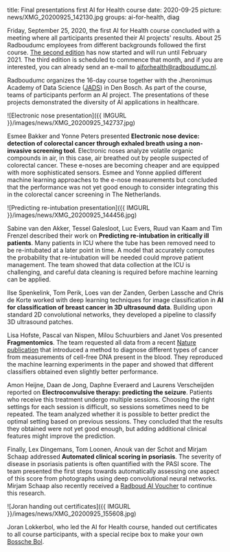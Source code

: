 title: Final presentations first AI for Health course
date: 2020-09-25
picture: news/XMG_20200925_142130.jpg
groups: ai-for-health, diag

Friday, September 25, 2020, the first AI for Health course concluded with a meeting where all participants presented their AI projects' results. About 25 Radboudumc employees from different backgrounds followed the first course. [The second edition](https://www.ai-for-health.nl/courses/) has now started and will run until February 2021. The third edition is scheduled to commence that month, and if you are interested, you can already send an e-mail to aiforhealth@radboudumc.nl.

Radboudumc organizes the 16-day course together with the Jheronimus Academy of Data Science ([JADS](https://www.jads.nl/)) in Den Bosch. As part of the course, teams of participants perform an AI project. The presentations of these projects demonstrated the diversity of AI applications in healthcare. 

![Electronic nose presentation]({{ IMGURL }}/images/news/XMG_20200925_142737.jpg)

Esmee Bakker and Yonne Peters presented **Electronic nose device: detection of colorectal cancer through exhaled breath using a non-invasive screening tool**. Electronic noses analyze volatile organic compounds in air, in this case, air breathed out by people suspected of colorectal cancer. These e-noses are becoming cheaper and are equipped with more sophisticated sensors. Esmee and Yonne applied different machine learning approaches to the e-nose measurements but concluded that the performance was not yet good enough to consider integrating this in the colorectal cancer screening in The Netherlands.  

![Predicting re-intubation presentation]({{ IMGURL }}/images/news/XMG_20200925_144456.jpg)

Sabine van den Akker, Tessel Galesloot, Luc Evers, Ruud van Kaam and Tim Frenzel described their work on **Predicting re-intubation in critically ill patients**. Many patients in ICU where the tube has been removed need to be re-intubated at a later point in time. A model that accurately computes the probability that re-intubation will be needed could mprove patient management. The team showed that data collection at the ICU is challenging, and careful data cleaning is required before machine learning can be applied. 

Ilse Spenkelink, Tom Perik, Loes van der Zanden, Gerben Lassche and Chris de Korte worked with deep learning techniques for image classification in **AI for classification of breast cancer in 3D ultrasound data**. Building upon standard 2D convolutional networks, they developed a pipeline to classify 3D ultrasound patches. 

Lisa Hofste, Pascal van Nispen, Milou Schuurbiers and Janet Vos presented **Fragmentomics**. The team requested all data from a recent [Nature publication](https://www.nature.com/articles/s41586-019-1272-6) that introduced a method to diagnose different types of cancer from measurements of cell-free DNA present in the blood. They reproduced the machine learning experiments in the paper and showed that different classifiers obtained even slightly better performance.  

Amon Heijne, Daan de Jong, Daphne Everaerd and Laurens Verscheijden reported on **Electroconvulsive therapy: predicting the seizure**. Patients who receive this treatment undergo multiple sessions. Choosing the right settings for each session is difficult, so sessions sometimes need to be repeated. The team analyzed whether it is possible to better predict the optimal setting based on previous sessions. They concluded that the results they obtained were not yet good enough, but adding additional clinical features might improve the prediction.  

Finally, Lex Dingemans, Tom Loonen, Anouk van der Schot and Mirjam Schaap addressed **Automated clinical scoring in psoriasis**. The severity of disease in psoriasis patients is often quantified with the PASI score. The team presented the first steps towards automatically assessing one aspect of this score from photographs using deep convolutional neural networks. Mirjam Schaap also recently received a [Radboud AI Voucher](https://www.ru.nl/ai/news-events/news/vm-eigen-news/five-winners-first-round-radboud-ai-innovation/) to continue this research.

![Joran handing out certificates]({{ IMGURL }}/images/news/XMG_20200925_155608.jpg)

Joran Lokkerbol, who led the AI for Health course, handed out certificates to all course participants, with a special recipe box to make your own [Bossche Bol](https://en.wikipedia.org/wiki/Bossche_bol).
